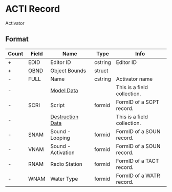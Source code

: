 ACTI Record
===========

Activator

## Format

Count | Field | Name | Type | Info
------|-------|------|------|-----
+ | EDID | Editor ID | cstring | Editor ID
+ | [OBND](Fields/OBND.md) | Object Bounds | struct |
- | FULL | Name | cstring | Activator name
- | | [Model Data](Fields/Model.md) | | This is a field collection.
- | SCRI | Script | formid | FormID of a SCPT record.
- | | [Destruction Data](Fields/Destruction.md) | | This is a field collection.
- | SNAM | Sound - Looping | formid | FormID of a SOUN record.
- | VNAM | Sound - Activation | formid | FormID of a SOUN record.
- | RNAM | Radio Station | formid | FormID of a TACT record.
- | WNAM | Water Type | formid | FormID of a WATR record.




